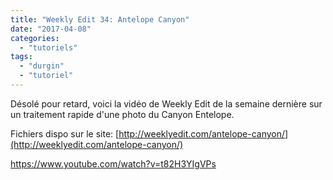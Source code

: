 ```yaml
---
title: "Weekly Edit 34: Antelope Canyon"
date: "2017-04-08"
categories: 
  - "tutoriels"
tags: 
  - "durgin"
  - "tutoriel"
---
```


Désolé pour retard, voici la vidéo de Weekly Edit de la semaine dernière sur un traitement rapide d'une photo du Canyon Entelope.

Fichiers dispo sur le site: [http://weeklyedit.com/antelope-canyon/](http://weeklyedit.com/antelope-canyon/)

https://www.youtube.com/watch?v=t82H3YIgVPs
